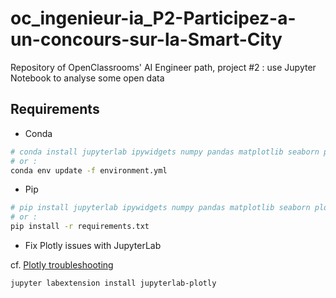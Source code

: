 # oc_ingenieur-ia_P2-Participez-a-un-concours-sur-la-Smart-City
Repository of OpenClassrooms' AI Engineer path, project #2 : use Jupyter Notebook to analyse some open data


## Requirements



- Conda

````bash
# conda install jupyterlab ipywidgets numpy pandas matplotlib seaborn plotly
# or :
conda env update -f environment.yml
````

- Pip

```bash
# pip install jupyterlab ipywidgets numpy pandas matplotlib seaborn plotly
# or :
pip install -r requirements.txt
```

- Fix Plotly issues with JupyterLab

cf. [Plotly troubleshooting](https://plotly.com/python/troubleshooting/#jupyterlab-problems)

```bash
jupyter labextension install jupyterlab-plotly
```
